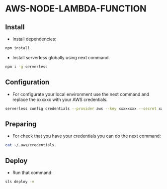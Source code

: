 # AWS-NODE-LAMBDA-FUNCTION

## Install

- Install dependencies:
```bash
npm install
```
- Install serverless globally using next command.

```bash
npm i -g serverless
```

## Configuration

- For configurate your local environment use the next command and replace the xxxxxx with your AWS credentials.

```bash
serverless config credentials --provider aws --key xxxxxxxx --secret xxxxxxxxxx
```

## Preparing

- For check that you have your credentials you can do the next command:

```bash
cat ~/.aws/credentials
```

## Deploy

- Run that command: 

```bash
sls deploy -v
```
